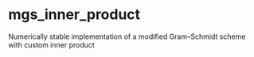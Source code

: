 # mgs_inner_product
Numerically stable implementation of a modified Gram–Schmidt scheme with custom inner product
